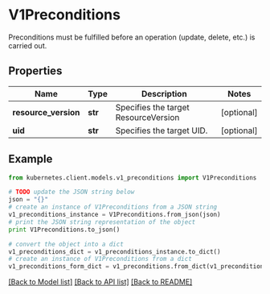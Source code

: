 # V1Preconditions

Preconditions must be fulfilled before an operation (update, delete, etc.) is carried out.

## Properties
Name | Type | Description | Notes
------------ | ------------- | ------------- | -------------
**resource_version** | **str** | Specifies the target ResourceVersion | [optional] 
**uid** | **str** | Specifies the target UID. | [optional] 

## Example

```python
from kubernetes.client.models.v1_preconditions import V1Preconditions

# TODO update the JSON string below
json = "{}"
# create an instance of V1Preconditions from a JSON string
v1_preconditions_instance = V1Preconditions.from_json(json)
# print the JSON string representation of the object
print V1Preconditions.to_json()

# convert the object into a dict
v1_preconditions_dict = v1_preconditions_instance.to_dict()
# create an instance of V1Preconditions from a dict
v1_preconditions_form_dict = v1_preconditions.from_dict(v1_preconditions_dict)
```
[[Back to Model list]](../README.md#documentation-for-models) [[Back to API list]](../README.md#documentation-for-api-endpoints) [[Back to README]](../README.md)


